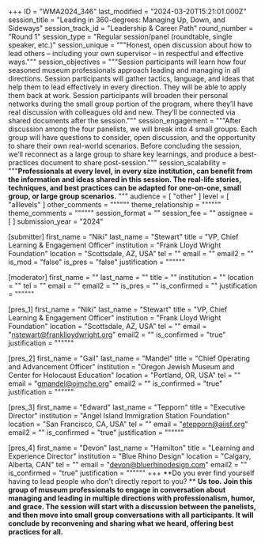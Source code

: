 +++
ID = "WMA2024_346"
last_modified = "2024-03-20T15:21:01.000Z"
session_title = "Leading in 360-degrees: Managing Up, Down, and Sideways"
session_track_id = "Leadership & Career Path"
round_number = "Round 1"
session_type = "Regular session/panel (roundtable, single speaker, etc.)"
session_unique = """Honest, open discussion about how to lead others – including your own supervisor – in respectful and effective ways."""
session_objectives = """Session participants will learn how four seasoned museum professionals approach leading and managing in all directions.
Session participants will gather tactics, language, and ideas that help them to lead effectively in every direction. They will be able to apply them back at work.
Session participants will broaden their personal networks during the small group portion of the program, where they’ll have real discussion with colleagues old and new. They’ll be connected via shared documents after the session."""
session_engagement = """After discussion among the four panelists, we will break into 4 small groups. Each group will have questions to consider, open discussion, and the opportunity to share their own real-world scenarios. Before concluding the session, we’ll reconnect as a large group to share key learnings, and produce a best-practices document to share post-session."""
session_scalability = """**Professionals at every level, in every size institution, can benefit from the information and ideas shared in this session. The real-life stories, techniques, and best practices can be adapted for one-on-one, small group, or large group scenarios.**
"""
audience = [ "other" ]
level = [ "alllevels" ]
other_comments = """"""
theme_relationship = """"""
theme_comments = """"""
session_format = ""
session_fee = ""
assignee = [  ]
submission_year = "2024"

[submitter]
first_name = "Niki"
last_name = "Stewart"
title = "VP, Chief Learning & Engagement Officer"
institution = "Frank Lloyd Wright Foundation"
location = "Scottsdale, AZ, USA"
tel = ""
email = ""
email2 = ""
is_mod = "false"
is_pres = "false"
justification = """"""

[moderator]
first_name = ""
last_name = ""
title = ""
institution = ""
location = ""
tel = ""
email = ""
email2 = ""
is_pres = ""
is_confirmed = ""
justification = """"""

[pres_1]
first_name = "Niki"
last_name = "Stewart"
title = "VP, Chief Learning & Engagement Officer"
institution = "Frank Lloyd Wright Foundation"
location = "Scottsdale, AZ, USA"
tel = ""
email = "nstewart@franklloydwright.org"
email2 = ""
is_confirmed = "true"
justification = """"""

[pres_2]
first_name = "Gail"
last_name = "Mandel"
title = "Chief Operating and Advancement Officer"
institution = "Oregon Jewish Museum and Center for Holocaust Education"
location = "Portland, OR, USA"
tel = ""
email = "gmandel@ojmche.org"
email2 = ""
is_confirmed = "true"
justification = """"""

[pres_3]
first_name = "Edward"
last_name = "Tepporn"
title = "Executive Director"
institution = "Angel Island Immigration Station Foundation"
location = "San Francisco, CA, USA"
tel = ""
email = "etepporn@aiisf.org"
email2 = ""
is_confirmed = "true"
justification = """"""

[pres_4]
first_name = "Devon"
last_name = "Hamilton"
title = "Learning and Experience Director"
institution = "Blue Rhino Design"
location = "Calgary, Alberta, CAN"
tel = ""
email = "devon@bluerhinodesign.com"
email2 = ""
is_confirmed = "true"
justification = """"""
+++
**Do you ever find yourself having to lead people who don't directly report to you? **
**Us too.**
**Join this group of museum professionals to engage in conversation about managing and leading in multiple directions with professionalism, humor, and grace. The session will start with a discussion between the panelists, and then move into small group conversations with all participants. It will conclude by reconvening and sharing what we heard, offering best practices for all.**

